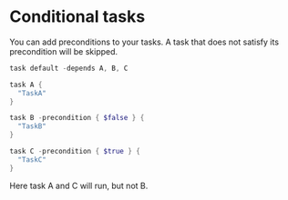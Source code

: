 Conditional tasks
=================
You can add preconditions to your tasks. A task that does not satisfy its precondition will be skipped.

```powershell
task default -depends A, B, C

task A {
  "TaskA"
}

task B -precondition { $false } {
  "TaskB"
}

task C -precondition { $true } {
  "TaskC"
}
```

Here task A and C will run, but not B.

